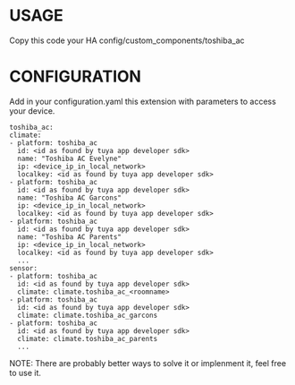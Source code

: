 # USAGE

Copy this code your HA config/custom_components/toshiba_ac

# CONFIGURATION

Add in your configuration.yaml this extension with parameters to access your device.

```
toshiba_ac:
climate:
- platform: toshiba_ac
  id: <id as found by tuya app developer sdk>
  name: "Toshiba AC Evelyne"
  ip: <device_ip_in_local_network>
  localkey: <id as found by tuya app developer sdk>
- platform: toshiba_ac
  id: <id as found by tuya app developer sdk>
  name: "Toshiba AC Garcons"
  ip: <device_ip_in_local_network>
  localkey: <id as found by tuya app developer sdk>
- platform: toshiba_ac
  id: <id as found by tuya app developer sdk>
  name: "Toshiba AC Parents"
  ip: <device_ip_in_local_network>
  localkey: <id as found by tuya app developer sdk>
  ...
sensor:
- platform: toshiba_ac
  id: <id as found by tuya app developer sdk>
  climate: climate.toshiba_ac_<roomname>
- platform: toshiba_ac
  id: <id as found by tuya app developer sdk>
  climate: climate.toshiba_ac_garcons
- platform: toshiba_ac
  id: <id as found by tuya app developer sdk>
  climate: climate.toshiba_ac_parents
  ...
```

NOTE: There are probably better ways to solve it or implenment it, feel free to use it.
